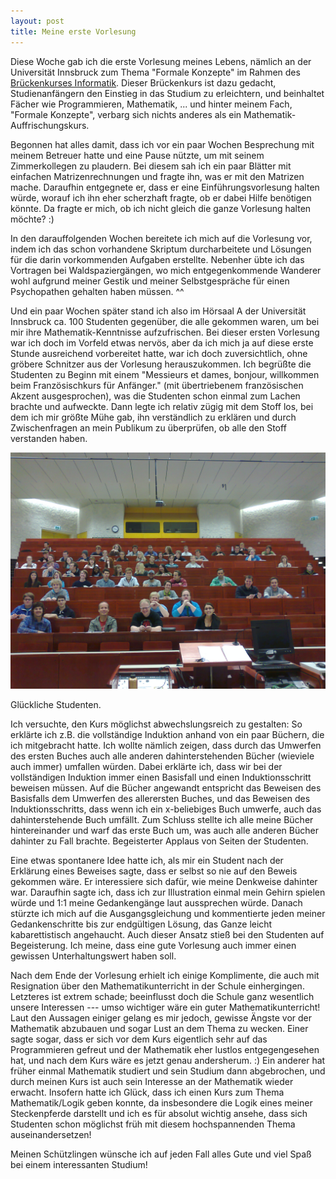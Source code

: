 ```yaml
---
layout: post
title: Meine erste Vorlesung
---
```


Diese Woche gab ich die erste Vorlesung meines Lebens, nämlich an der Universität Innsbruck zum Thema "Formale Konzepte" im Rahmen des [Brückenkurses Informatik][Brückenkurs]. Dieser Brückenkurs ist dazu gedacht, Studienanfängern den Einstieg in das Studium zu erleichtern, und beinhaltet Fächer wie Programmieren, Mathematik, ... und hinter meinem Fach, "Formale Konzepte", verbarg sich nichts anderes als ein Mathematik-Auffrischungskurs.

Begonnen hat alles damit, dass ich vor ein paar Wochen Besprechung mit meinem Betreuer hatte und eine Pause nützte, um mit seinem Zimmerkollegen zu plaudern. Bei diesem sah ich ein paar Blätter mit einfachen Matrizenrechnungen und fragte ihn, was er mit den Matrizen mache. Daraufhin entgegnete er, dass er eine Einführungsvorlesung halten würde, worauf ich ihn eher scherzhaft fragte, ob er dabei Hilfe benötigen könnte. Da fragte er mich, ob ich nicht gleich die ganze Vorlesung halten möchte? :)

In den darauffolgenden Wochen bereitete ich mich auf die Vorlesung vor, indem ich das schon vorhandene Skriptum durcharbeitete und Lösungen für die darin vorkommenden Aufgaben erstellte. Nebenher übte ich das Vortragen bei Waldspaziergängen, wo mich entgegenkommende Wanderer wohl aufgrund meiner Gestik und meiner Selbstgespräche für einen Psychopathen gehalten haben müssen. ^^

Und ein paar Wochen später stand ich also im Hörsaal A der Universität Innsbruck ca. 100 Studenten gegenüber, die alle gekommen waren, um bei mir ihre Mathematik-Kenntnisse aufzufrischen. Bei dieser ersten Vorlesung war ich doch im Vorfeld etwas nervös, aber da ich mich ja auf diese erste Stunde ausreichend vorbereitet hatte, war ich doch zuversichtlich, ohne gröbere Schnitzer aus der Vorlesung herauszukommen. Ich begrüßte die Studenten zu Beginn mit einem "Messieurs et dames, bonjour, willkommen beim Französischkurs für Anfänger." (mit übertriebenem französischen Akzent ausgesprochen), was die Studenten schon einmal zum Lachen brachte und aufweckte. Dann legte ich relativ zügig mit dem Stoff los, bei dem ich mir größte Mühe gab, ihn verständlich zu erklären und durch Zwischenfragen an mein Publikum zu überprüfen, ob alle den Stoff verstanden haben.

<div class="img-container">
  <img src="/media/2013-09-29-meine-erste-vorlesung/Photo3891.jpg" />
    
  <p>Glückliche Studenten.</p>
</div>

Ich versuchte, den Kurs möglichst abwechslungsreich zu gestalten: So erklärte ich z.B. die vollständige Induktion anhand von ein paar Büchern, die ich mitgebracht hatte. Ich wollte nämlich zeigen, dass durch das Umwerfen des ersten Buches auch alle anderen dahinterstehenden Bücher (wieviele auch immer) umfallen würden. Dabei erklärte ich, dass wir bei der vollständigen Induktion immer einen Basisfall und einen Induktionsschritt beweisen müssen. Auf die Bücher angewandt entspricht das Beweisen des Basisfalls dem Umwerfen des allerersten Buches, und das Beweisen des Induktionsschritts, dass wenn ich ein x-beliebiges Buch umwerfe, auch das dahinterstehende Buch umfällt. Zum Schluss stellte ich alle meine Bücher hintereinander und warf das erste Buch um, was auch alle anderen Bücher dahinter zu Fall brachte. Begeisterter Applaus von Seiten der Studenten.

Eine etwas spontanere Idee hatte ich, als mir ein Student nach der Erklärung eines Beweises sagte, dass er selbst so nie auf den Beweis gekommen wäre. Er interessiere sich dafür, wie meine Denkweise dahinter war. Daraufhin sagte ich, dass ich zur Illustration einmal mein Gehirn spielen würde und 1:1 meine Gedankengänge laut aussprechen würde. Danach stürzte ich mich auf die Ausgangsgleichung und kommentierte jeden meiner Gedankenschritte bis zur endgültigen Lösung, das Ganze leicht kabarettistisch angehaucht. Auch dieser Ansatz stieß bei den Studenten auf Begeisterung. Ich meine, dass eine gute Vorlesung auch immer einen gewissen Unterhaltungswert haben soll.

Nach dem Ende der Vorlesung erhielt ich einige Komplimente, die auch mit Resignation über den Mathematikunterricht in der Schule einhergingen. Letzteres ist extrem schade; beeinflusst doch die Schule ganz wesentlich unsere Interessen --- umso wichtiger wäre ein guter Mathematikunterricht! Laut den Aussagen einiger gelang es mir jedoch, gewisse Ängste vor der Mathematik abzubauen und sogar Lust an dem Thema zu wecken. Einer sagte sogar, dass er sich vor dem Kurs eigentlich sehr auf das Programmieren gefreut und der Mathematik eher lustlos entgegengesehen hat, und nach dem Kurs wäre es jetzt genau andersherum. :)
Ein anderer hat früher einmal Mathematik studiert und sein Studium dann abgebrochen, und durch meinen Kurs ist auch sein Interesse an der Mathematik wieder erwacht. Insofern hatte ich Glück, dass ich einen Kurs zum Thema Mathematik/Logik geben konnte, da insbesondere die Logik eines meiner Steckenpferde darstellt und ich es für absolut wichtig ansehe, dass sich Studenten schon möglichst früh mit diesem hochspannenden Thema auseinandersetzen!

Meinen Schützlingen wünsche ich auf jeden Fall alles Gute und viel Spaß bei einem interessanten Studium!


[Brückenkurs]: https://iis.uibk.ac.at/courses/2013w/703000/start
